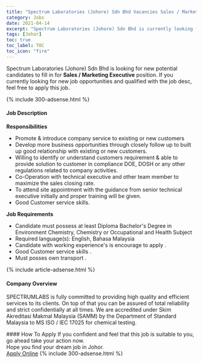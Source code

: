 ```yaml
---
title: "Spectrum Laboratories (Johore) Sdn Bhd Vacancies Sales / Marketing Executive" 
category: Jobs 
date: 2021-04-14 
excerpt: "Spectrum Laboratories (Johore) Sdn Bhd is currently looking for suitable person to fill in the Sales / Marketing Executive which based in Johor" 
tags: [Johor] 
toc: true 
toc_label: TOC 
toc_icon: "fire" 
--- 
```


<p>Spectrum Laboratories (Johore) Sdn Bhd is looking for new potential candidates to fill in for <b>Sales / Marketing Executive</b> position. If you currently looking for new job opportunities and qualified with the job desc, feel free to apply this job.
</p>{% include 300-adsense.html %} 
<div><div><h4>Job Description</h4></div><div><div><span><div><p><strong>Responsibilities</strong></p><ul><li>Promote &amp; introduce company service to existing or new customers</li><li>Develop more business opportunities through closely follow up to built up good relationship with existing or new customers.</li><li>Willing to identify or understand customers requirement &amp; able to provide solution to customer in compliance DOE, DOSH or any other regulations related to company activities.</li><li>Co-Operation with technical executive and other team member to maximize the sales closing rate.</li><li>To attend site appointment with the guidance from senior technical executive initially and proper training will be given.</li><li>Good Customer service skills.</li></ul><p><strong>Job Requirements</strong></p><ul><li>Candidate must possess at least Diploma Bachelor's Degree in Environment Chemistry, Chemistry or Occupational and Health Subject</li><li>Required language(s):&#160;English, Bahasa Malaysia</li><li>Candidate with working experience's is encourage to apply .</li><li>Good Customer service skills .</li><li>Must posses own transport .</li></ul></div></span></div></div></div> 
{% include article-adsense.html %} 
<div><div><h4>Company Overview</h4></div><div><div><span><div><p>SPECTRUMLABS is fully committed to providing high quality and efficient services to its clients. On top of that you can be assured of total reliability and strict confidentially at all times. We are accredited under Skim Akreditasi Makmal Malaysia (SAMM) by the Department of Standard Malaysia to MS ISO / IEC 17025 for chemical testing.</p></div></span></div></div></div> 
#### How To Apply 
If you confident and feel that this job is suitable to you, go ahead take your action now. <br/> 
Hope you find your dream job in Johor. <br/> 
<a href="https://www.jobstreet.com.my/en/job/sales-marketing-executive-4518903?jobId=jobstreet-my-job-4518903&" class="btn btn--info" target="_blank" rel="nofollow noopenner">Apply Online</a> 
{% include 300-adsense.html %} 